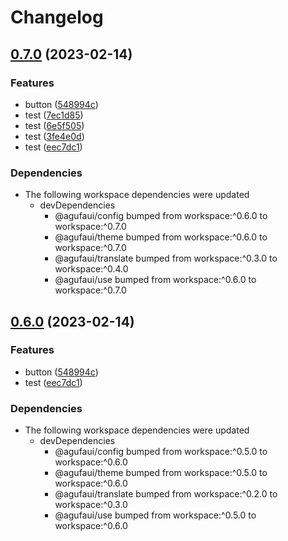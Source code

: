 # Changelog

## [0.7.0](https://github.com/agufaui/test/compare/monorepo-v0.6.0...monorepo-v0.7.0) (2023-02-14)


### Features

* button ([548994c](https://github.com/agufaui/test/commit/548994c011b795af866ea8ff1981d1e25c515b7b))
* test ([7ec1d85](https://github.com/agufaui/test/commit/7ec1d8527556d4877cd967faf7c7f630562bb0ed))
* test ([6e5f505](https://github.com/agufaui/test/commit/6e5f5055634d5cfd9aede9ad783e63b5dac2ee6d))
* test ([3fe4e0d](https://github.com/agufaui/test/commit/3fe4e0d99737c67a57c0cb76b24278f5ae0734da))
* test ([eec7dc1](https://github.com/agufaui/test/commit/eec7dc1783933c15ac0c4c02e8f14eb2f3f9f382))


### Dependencies

* The following workspace dependencies were updated
  * devDependencies
    * @agufaui/config bumped from workspace:^0.6.0 to workspace:^0.7.0
    * @agufaui/theme bumped from workspace:^0.6.0 to workspace:^0.7.0
    * @agufaui/translate bumped from workspace:^0.3.0 to workspace:^0.4.0
    * @agufaui/use bumped from workspace:^0.6.0 to workspace:^0.7.0

## [0.6.0](https://github.com/agufaui/test/compare/monorepo-v0.5.0...monorepo-v0.6.0) (2023-02-14)


### Features

* button ([548994c](https://github.com/agufaui/test/commit/548994c011b795af866ea8ff1981d1e25c515b7b))
* test ([eec7dc1](https://github.com/agufaui/test/commit/eec7dc1783933c15ac0c4c02e8f14eb2f3f9f382))


### Dependencies

* The following workspace dependencies were updated
  * devDependencies
    * @agufaui/config bumped from workspace:^0.5.0 to workspace:^0.6.0
    * @agufaui/theme bumped from workspace:^0.5.0 to workspace:^0.6.0
    * @agufaui/translate bumped from workspace:^0.2.0 to workspace:^0.3.0
    * @agufaui/use bumped from workspace:^0.5.0 to workspace:^0.6.0
